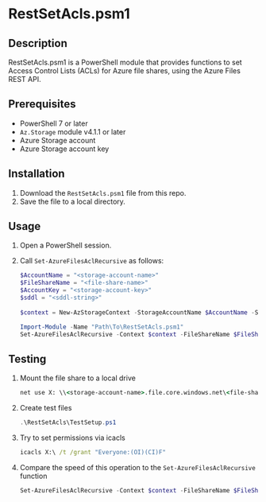 # RestSetAcls.psm1

## Description

RestSetAcls.psm1 is a PowerShell module that provides functions to set Access Control Lists (ACLs) for Azure file shares, using the Azure Files REST API.

## Prerequisites

- PowerShell 7 or later
- `Az.Storage` module v4.1.1 or later
- Azure Storage account
- Azure Storage account key

## Installation

1. Download the `RestSetAcls.psm1` file from this repo.
2. Save the file to a local directory.

## Usage

1. Open a PowerShell session.
2. Call `Set-AzureFilesAclRecursive` as follows:

   ```powershell  
   $AccountName = "<storage-account-name>"
   $FileShareName = "<file-share-name>"
   $AccountKey = "<storage-account-key>"
   $sddl = "<sddl-string>"
    
   $context = New-AzStorageContext -StorageAccountName $AccountName -StorageAccountKey $AccountKey
   
   Import-Module -Name "Path\To\RestSetAcls.psm1"
   Set-AzureFilesAclRecursive -Context $context -FileShareName $FileShareName -FilePath "/" -SddlPermission $sddl
   ```

## Testing

1. Mount the file share to a local drive

   ```cmd
   net use X: \\<storage-account-name>.file.core.windows.net\<file-share-name> /u:<storage-account-name> <storage-account-key>
   ```

2. Create test files

    ```powershell
    .\RestSetAcls\TestSetup.ps1
    ```

3. Try to set permissions via icacls

    ```cmd
    icacls X:\ /t /grant "Everyone:(OI)(CI)F"
    ```

4. Compare the speed of this operation to the `Set-AzureFilesAclRecursive` function

    ```powershell
    Set-AzureFilesAclRecursive -Context $context -FileShareName $FileShareName -FilePath "/" -SddlPermission $sddl
    ```
